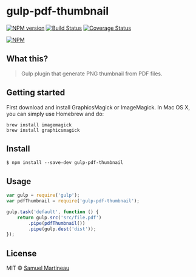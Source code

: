 # gulp-pdf-thumbnail

[![NPM version](https://img.shields.io/npm/v/gulp-pdf-thumbnail.svg?style=flat)](https://www.npmjs.com/package/gulp-pdf-thumbnail)
[![Build Status](https://img.shields.io/travis/samuelmartineau/gulp-pdf-thumbnail.svg?style=flat)](https://travis-ci.org/samuelmartineau/gulp-pdf-thumbnail)
[![Coverage Status](https://coveralls.io/repos/samuelmartineau/gulp-pdf-thumbnail/badge.svg?branch=master&service=github)](https://coveralls.io/github/samuelmartineau/gulp-pdf-thumbnail?branch=master)

[![NPM](https://nodei.co/npm/gulp-pdf-thumbnail.png?downloads=true&stars=true)](https://nodei.co/npm/gulp-pdf-thumbnail/)

## What this?

> Gulp plugin that generate PNG thumbnail from PDF files.

## Getting started

First download and install GraphicsMagick or ImageMagick. In Mac OS X, you can simply use Homebrew and do:

```
brew install imagemagick
brew install graphicsmagick
```

## Install

```
$ npm install --save-dev gulp-pdf-thumbnail
```

## Usage

```js
var gulp = require('gulp');
var pdfThumbnail = require('gulp-pdf-thumbnail');

gulp.task('default', function () {
	return gulp.src('src/file.pdf')
		.pipe(pdfThumbnail())
		.pipe(gulp.dest('dist'));
});
```

## License

MIT © [Samuel Martineau](http://samuelmartineau.github.io)
